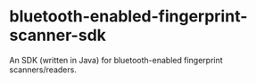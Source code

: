 # bluetooth-enabled-fingerprint-scanner-sdk
An SDK (written in Java) for bluetooth-enabled fingerprint scanners/readers.

